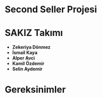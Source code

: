 # Second Seller Projesi
# SAKIZ Takımı
*   **Zekeriya Dönmez**
*   **İsmail Kaya**
*   **Alper Avci**
*   **Kamil Özdemir**
*   **Selin Aydemir**

# Gereksinimler